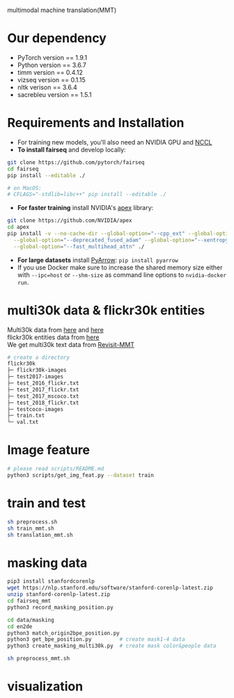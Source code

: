 multimodal machine translation(MMT) 
# Our dependency

* PyTorch version == 1.9.1
* Python version == 3.6.7
* timm version == 0.4.12
* vizseq version == 0.1.15
* nltk verison == 3.6.4
* sacrebleu version == 1.5.1

# Requirements and Installation

* For training new models, you'll also need an NVIDIA GPU and [NCCL](https://github.com/NVIDIA/nccl)
* **To install fairseq** and develop locally:
```bash
git clone https://github.com/pytorch/fairseq
cd fairseq
pip install --editable ./

# on MacOS:
# CFLAGS="-stdlib=libc++" pip install --editable ./
```
* **For faster training** install NVIDIA's [apex](https://github.com/NVIDIA/apex) library:
```bash
git clone https://github.com/NVIDIA/apex
cd apex
pip install -v --no-cache-dir --global-option="--cpp_ext" --global-option="--cuda_ext" \
  --global-option="--deprecated_fused_adam" --global-option="--xentropy" \
  --global-option="--fast_multihead_attn" ./
```
* **For large datasets** install [PyArrow](https://arrow.apache.org/docs/python/install.html#using-pip): `pip install pyarrow`
* If you use Docker make sure to increase the shared memory size either with
`--ipc=host` or `--shm-size` as command line options to `nvidia-docker run`.


# multi30k data & flickr30k entities
Multi30k data from [here](https://github.com/multi30k/dataset) and [here](https://www.statmt.org/wmt17/multimodal-task.html)  
flickr30k entities data from [here](https://github.com/BryanPlummer/flickr30k_entities)  
We get multi30k text data from [Revisit-MMT](https://github.com/LividWo/Revisit-MMT)
```bash
# create a directory
flickr30k
├─ flickr30k-images
├─ test2017-images
├─ test_2016_flickr.txt
├─ test_2017_flickr.txt
├─ test_2017_mscoco.txt
├─ test_2018_flickr.txt
├─ testcoco-images
├─ train.txt
└─ val.txt
```

# Image feature
```bash
# please read scripts/README.md
python3 scripts/get_img_feat.py --dataset train
```

# train and test
```bash
sh preprocess.sh
sh train_mmt.sh
sh translation_mmt.sh
```

# masking data
```bash
pip3 install stanfordcorenlp 
wget https://nlp.stanford.edu/software/stanford-corenlp-latest.zip
unzip stanford-corenlp-latest.zip
cd fairseq_mmt
python3 record_masking_position.py 

cd data/masking
cd en2de
python3 match_origin2bpe_position.py
python3 get_bpe_position.py         # create mask1-4 data
python3 create_masking_multi30k.py  # create mask color&people data

sh preprocess_mmt.sh
```

# visualization
```bash
```
